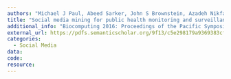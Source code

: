 ```yaml
---
authors: "Michael J Paul, Abeed Sarker, John S Brownstein, Azadeh Nikfarjam, Matthew Scotch, Karen L Smith, Graciela Gonzalez"
title: "Social media mining for public health monitoring and surveillance"
additional_info: "Biocomputing 2016: Proceedings of the Pacific Symposium"
external_url: https://pdfs.semanticscholar.org/9f13/c5e298179a9369383cf8a742d85b6cb8afb5.pdf
categories:
  - Social Media 
data:
code:
resource:
---
```

